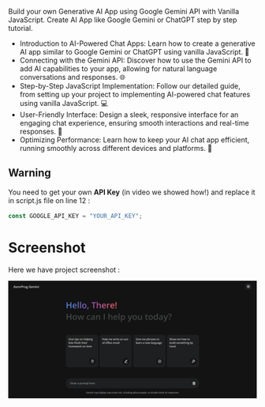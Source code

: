 
Build your own Generative AI App using Google Gemini API with Vanilla JavaScript. Create AI App like Google Gemini or ChatGPT step by step tutorial.

- Introduction to AI-Powered Chat Apps: Learn how to create a generative AI app similar to Google Gemini or ChatGPT using vanilla JavaScript. 🤖
- Connecting with the Gemini API: Discover how to use the Gemini API to add AI capabilities to your app, allowing for natural language conversations and responses. 🌐
- Step-by-Step JavaScript Implementation: Follow our detailed guide, from setting up your project to implementing AI-powered chat features using vanilla JavaScript. 💻
- User-Friendly Interface: Design a sleek, responsive interface for an engaging chat experience, ensuring smooth interactions and real-time responses. 🌟
- Optimizing Performance: Learn how to keep your AI chat app efficient, running smoothly across different devices and platforms. 📱

## Warning
You need to get your own **API Key** (in video we showed how!) and replace it in script.js file on line 12 :

```javascript
const GOOGLE_API_KEY = "YOUR_API_KEY";
```

# Screenshot
Here we have project screenshot :

![screenshot](screenshot.png)
